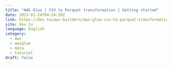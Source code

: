 ```yaml
---
title: "AWS Glue | CSV to Parquet transformation | Getting started"
date: 2023-01-24T04:24:20Z
link: https://dev.to/aws-builders/aws-glue-csv-to-parquet-transformation-getting-started-2j13?utm_medium=RSS&utm_source=news.12bit.vn
site: dev.to
language: English
category:
  - aws
  - awsglue
  - data
  - tutorial
draft: false
---
```

